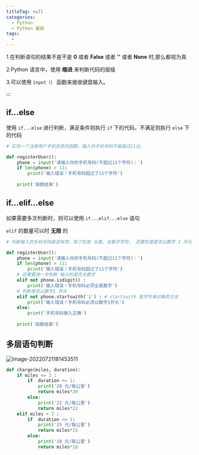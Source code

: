 ```yaml
---
titleTag: null
categories: 
  - Python
  - Python 基础
tags: 
  - 
---
```


1.在判断语句的结果不是不是 **0** 或者 **False** 或者 **''** 或者 **None** 时,那么都视为真   

2.Python 语言中，使用 **缩进** 来判断代码的层级     

3.可以使用 `input（）` 函数来接收键盘输入。   

:::

## if...else

使用 `if...else` 进行判断，满足条件则执行 `if` 下的代码，不满足则执行 `else` 下的代码  

```python
# 实现一个注册用户手机信息的函数，输入的手机号码不能超过11位。

def registerUser():
    phone = input('请输入你的手机号码(不超过11个字符)：')
    if len(phone) > 11:
        print('输入错误！手机号码超过了11个字符')        
    
    print('函数结束')
```

## if...elif...else

如果需要多次判断时，则可以使用 `if...elif...else` 语句

`elif` 的数量可以时 **无限** 的

```python
# 判断输入的手机号码是否有效，除了检查 长度、全数字字符， 还要检查是否以数字 1 开头、

def registerUser():
    phone = input('请输入你的手机号码(不超过11个字符)：')
    if len(phone) > 11:
        print('输入错误！手机号码超过了11个字符')
    # 还需要进一步判断 输入的是否全数字
    elif not phone.isdigit() : 
        print('输入错误！手机号码必须全是数字')
    # 判断是否以数字1 开头
    elif not phone.startswith('1') : # startswith 是字符串对象的方法
        print('输入错误！手机号码必须以数字1开头')
    else:
        print('手机号码输入正确')  
    
    print('函数结束')
```

## 多层语句判断

![image-20220721181453511](https://pupper.com.cn/img/image-20220721181453511.png)

```python
def charge(miles, duration):
    if miles <= 3 :
        if  duration <= 1:
            print('20 元/每公里')
            return miles*20
        else:
            print('22 元/每公里')
            return miles*22
    elif miles > 3 :
        if  duration <= 1:
            print('15 元/每公里')
            return miles*15
        else:
            print('18 元/每公里')
            return miles*18
```

